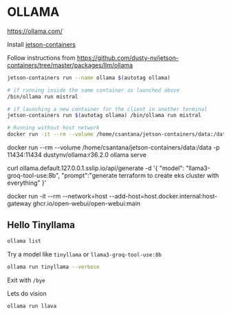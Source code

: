 # OLLAMA
https://ollama.com/

Install [jetson-containers](./jetson-containers.md)

Follow instructions from https://github.com/dusty-nv/jetson-containers/tree/master/packages/llm/ollama

```bash
jetson-containers run --name ollama $(autotag ollama)
```

```bash
# if running inside the same container as launched above
/bin/ollama run mistral

# if launching a new container for the client in another terminal
jetson-containers run $(autotag ollama) /bin/ollama run mistral
```


```bash
# Running without host network
docker run -it --rm --volume /home/csantana/jetson-containers/data:/data -p 11434:11434 dustynv/ollama:r36.2.0
```

docker run --rm --volume /home/csantana/jetson-containers/data:/data -p 11434:11434 dustynv/ollama:r36.2.0 ollama serve

curl ollama.default.127.0.0.1.sslip.io/api/generate -d '{
  "model": "llama3-groq-tool-use:8b",
  "prompt":"generate terraform to create eks cluster with everything"
}'

docker run -it --rm --network=host --add-host=host.docker.internal:host-gateway ghcr.io/open-webui/open-webui:main


## Hello Tinyllama

```bash
ollama list
```

Try a model like `tinyllama` or `llama3-groq-tool-use:8b`
```bash
ollama run tinyllama --verbose
```

Exit with `/bye`


Lets do vision
```
ollama run llava
```
